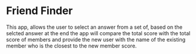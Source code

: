# Friend Finder
This app, allows the user to select an answer from a set of, based on the selcted answer at the end the app will compare the total score with the total score of members and provide the new user with the name of the existing member who is the closest to the new member score.
